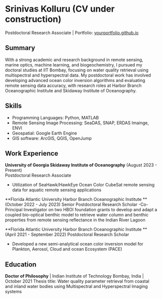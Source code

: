 # Srinivas Kolluru (CV under construction)
Postdoctoral Research Associate | Portfolio: [yourportfolio.github.io](https://yourportfolio.github.io)

## Summary
With a strong academic and research background in remote sensing, marine optics, machine learning, and biogeochemistry, I pursued my doctoral studies at IIT Bombay, focusing on water quality retrieval using multispectral and hyperspectral data. My postdoctoral work has involved developing advanced ocean color inversion algorithms and evaluating remote sensing data accuracy, with research roles at Harbor Branch Oceanographic Institute and Skidaway Institute of Oceanography.

## Skills
- Programming Languages: Python, MATLAB 
- Remote Sensing Image Processing: SeaDAS, SNAP, ERDAS Imainge, ENVI
- Geospatial: Google Earth Engine
- GIS software: ArcGIS, QGIS, OpenJump

## Work Experience
**University of Georgia Skidaway Institute of Oceanography** (August 2023 - Present)   
Postdoctoral Research Associate
- Utilization of SeaHawk/HawkEye Ocean Color CubeSat remote sensing data for aquatic remote sensing applications

**Florida Atlantic University Harbor Branch Oceanographic Institute ** (October 2022 - July 2023)
Senior Postdoctoral Research Scholar
-Co-Principal Investigator on two HBOI foundation grants to develop and adapt a coupled bio-optical benthic model to retrieve water column and benthic properties from remote sensing reflectance in the Indian River Lagoon

**Florida Atlantic University Harbor Branch Oceanographic Institute ** (April 2021 - September 2022)
Postdoctoral Research Scholar
- Developed a new semi-analytical ocean color inversion model for Plankton, Aerosol, Cloud and ocean Ecosystem (PACE)

## Education
**Doctor of Philosophy** | Indian Institute of Technology Bombay, India | October 2021
Thesis title: Water quality parameter retrieval from coastal and inland water bodies using Multispectral and Hyperspectral Imaging systems 


